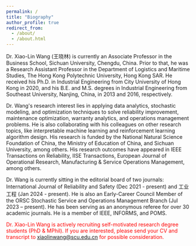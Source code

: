 ```yaml
---
permalink: /
title: "Biography"
author_profile: true
redirect_from: 
  - /about/
  - /about.html
---
```


Dr. Xiao-Lin Wang (王晓林) is currently an Associate Professor in the Business School, Sichuan University, Chengdu, China. Prior to that, he was a Research Assistant Professor in the Department of Logistics and Maritime Studies, The Hong Kong Polytechnic University, Hong Kong SAR. He received his Ph.D. in Industrial Engineering from City University of Hong Kong in 2020, and his B.E. and M.S. degrees in Industrial Engineering from Southeast University, Nanjing, China, in 2013 and 2016, respectively. 

Dr. Wang's research interest lies in applying data analytics, stochastic modeling, and optimization techniques to solve reliability improvement, maintenance optimization, warranty analytics, and operations management problems. He is also collaborating with his colleagues on other research topics, like interpretable machine learning and reinforcement learning algorithm design. His research is funded by the National Natural Science Foundation of China, the Ministry of Education of China, and Sichuan University, among others. His research outcomes have appeared in IEEE Transactions on Reliability, IISE Transactions, European Journal of Operational Research, Manufacturing & Service Operations Management, among others. 

Dr. Wang is currently sitting in the editorial board of two journals: International Journal of Reliability and Safety (Dec 2021 - present) and 工业工程 (Jan 2024 - present). He is also an Early-Career Council Member of the ORSC Stochastic Service and Operations Management Branch (Jul 2023 – present). He has been serving as an anonymous referee for over 30 academic journals. He is a member of IEEE, INFORMS, and POMS.

<font color="#FF0000">Dr. Xiao-Lin Wang is actively recruiting self-motivated research degree students (PhD & MPhil). If you are interested, please send your CV and transcript to xiaolinwang@scu.edu.cn for possible consideration.</font>
